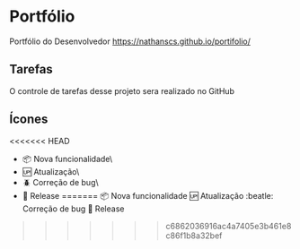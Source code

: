 # Portfólio

Portfólio do Desenvolvedor 
https://nathanscs.github.io/portifolio/

## Tarefas 

O controle de tarefas desse projeto sera realizado no GitHub  

## Ícones

<<<<<<< HEAD
- :package: Nova funcionalidade\
- :up: Atualização\
- :beetle: Correção de bug\
- :checkered_flag: Release
=======
:package: Nova funcionalidade
:up: Atualização
:beatle: Correção de bug
:checkered_flag: Release
>>>>>>> c6862036916ac4a7405e3b461e8c86f1b8a32bef
